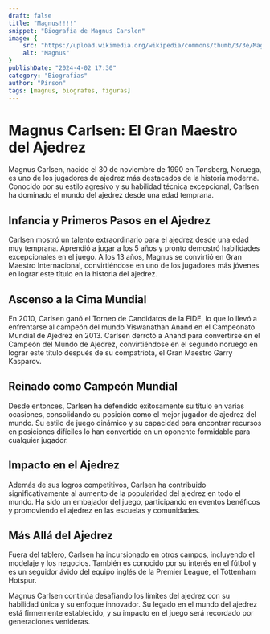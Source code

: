 ```yaml
---
draft: false
title: "Magnus!!!!"
snippet: "Biografia de Magnus Carslen"
image: {
    src: "https://upload.wikimedia.org/wikipedia/commons/thumb/3/3e/Magnus_Carlsen_in_2023_%2852638329349%29.jpg/1024px-Magnus_Carlsen_in_2023_%2852638329349%29.jpg",
    alt: "Magnus"
}
publishDate: "2024-4-02 17:30"
category: "Biografias"
author: "Pirson"
tags: [magnus, biografes, figuras]
---
```


# Magnus Carlsen: El Gran Maestro del Ajedrez

Magnus Carlsen, nacido el 30 de noviembre de 1990 en Tønsberg, Noruega, es uno de los jugadores de ajedrez más destacados de la historia moderna. Conocido por su estilo agresivo y su habilidad técnica excepcional, Carlsen ha dominado el mundo del ajedrez desde una edad temprana.

## Infancia y Primeros Pasos en el Ajedrez

Carlsen mostró un talento extraordinario para el ajedrez desde una edad muy temprana. Aprendió a jugar a los 5 años y pronto demostró habilidades excepcionales en el juego. A los 13 años, Magnus se convirtió en Gran Maestro Internacional, convirtiéndose en uno de los jugadores más jóvenes en lograr este título en la historia del ajedrez.

## Ascenso a la Cima Mundial

En 2010, Carlsen ganó el Torneo de Candidatos de la FIDE, lo que lo llevó a enfrentarse al campeón del mundo Viswanathan Anand en el Campeonato Mundial de Ajedrez en 2013. Carlsen derrotó a Anand para convertirse en el Campeón del Mundo de Ajedrez, convirtiéndose en el segundo noruego en lograr este título después de su compatriota, el Gran Maestro Garry Kasparov.

## Reinado como Campeón Mundial

Desde entonces, Carlsen ha defendido exitosamente su título en varias ocasiones, consolidando su posición como el mejor jugador de ajedrez del mundo. Su estilo de juego dinámico y su capacidad para encontrar recursos en posiciones difíciles lo han convertido en un oponente formidable para cualquier jugador.

## Impacto en el Ajedrez

Además de sus logros competitivos, Carlsen ha contribuido significativamente al aumento de la popularidad del ajedrez en todo el mundo. Ha sido un embajador del juego, participando en eventos benéficos y promoviendo el ajedrez en las escuelas y comunidades.

## Más Allá del Ajedrez

Fuera del tablero, Carlsen ha incursionado en otros campos, incluyendo el modelaje y los negocios. También es conocido por su interés en el fútbol y es un seguidor ávido del equipo inglés de la Premier League, el Tottenham Hotspur.

Magnus Carlsen continúa desafiando los límites del ajedrez con su habilidad única y su enfoque innovador. Su legado en el mundo del ajedrez está firmemente establecido, y su impacto en el juego será recordado por generaciones venideras.

